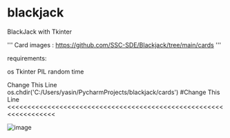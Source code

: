 # blackjack
BlackJack with Tkinter 

'''
Card images : https://github.com/SSC-SDE/Blackjack/tree/main/cards
'''

requirements:

os
Tkinter
PIL
random
time

Change This Line
os.chdir('C:/Users/yasin/PycharmProjects/blackjack/cards') #Change This Line <<<<<<<<<<<<<<<<<<<<<<<<<<<<<<<<<<<<<<<<<<<<<<<<<<<<<<<<<<<<<<<<<<



![image](https://user-images.githubusercontent.com/51214879/175992327-aba88da6-1955-4056-bc5d-e8b896316274.png)
